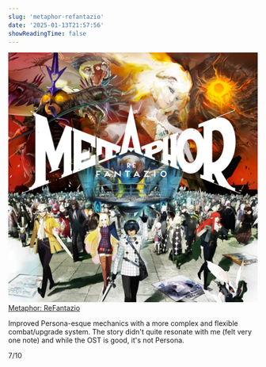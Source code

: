 ```yaml
---
slug: 'metaphor-refantazio'
date: '2025-01-13T21:57:56'
showReadingTime: false
---
```


![](assets/672cc5f97e84c564649093d4f6a3726f328e0de1814ab2e0.jpg)
[Metaphor: ReFantazio](https://metaphor.atlus.com/index.html?lang=en)

Improved Persona-esque mechanics with a more complex and flexible combat/upgrade system. The story didn't quite resonate with me (felt very one note) and while the OST is good, it's not Persona.

7/10